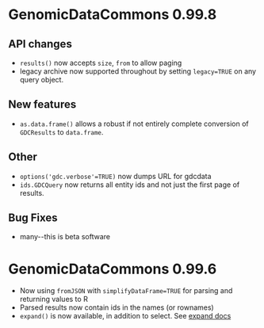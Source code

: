 # GenomicDataCommons 0.99.8

## API changes

* `results()` now accepts `size`, `from` to allow paging
* legacy archive now supported throughout by setting `legacy=TRUE` on any
  query object.

## New features

* `as.data.frame()` allows a robust if not entirely complete conversion
  of `GDCResults` to `data.frame`.

## Other

* `options('gdc.verbose'=TRUE)` now dumps URL for gdcdata
* `ids.GDCQuery` now returns all entity ids and not just the first
  page of results.

## Bug Fixes

* many--this is beta software

# GenomicDataCommons 0.99.6

* Now using `fromJSON` with `simplifyDataFrame=TRUE` for parsing and
  returning values to R
* Parsed results now contain ids in the names (or rownames)
* `expand()` is now available, in addition to select.
  See
  [expand docs](https://docs.gdc.cancer.gov/API/Users_Guide/Search_and_Retrieval/#expand)

